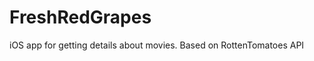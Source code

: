 FreshRedGrapes
==============

iOS app for getting details about movies. Based on RottenTomatoes API
